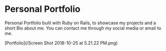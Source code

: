 # Personal Portfolio

Personal Portfolio built with Ruby on Rails, to showcase my projects and a short Bio about me. You can contact me through my social media or email to me.


[Portfolio](/Screen Shot 2018-10-25 at 5.21.22 PM.png)
